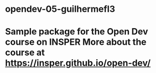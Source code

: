 # opendev-05-guilhermefl3
# Sample package for the Open Dev course on INSPER  More about the course at https://insper.github.io/open-dev/
